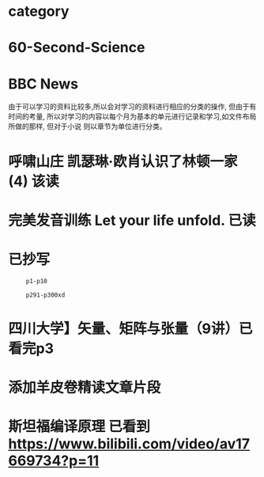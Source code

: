 # category 

#    60-Second-Science
#    BBC News
由于可以学习的资料比较多,所以会对学习的资料进行相应的分类的操作, 但由于有时间的考量,
所以对学习的内容以每个月为基本的单元进行记录和学习,如文件布局所做的那样, 但对于小说
则以章节为单位进行分类。

# 呼啸山庄 凯瑟琳·欧肖认识了林顿一家(4) 该读

# 完美发音训练 Let your life unfold. 已读

# 已抄写    
         p1-p10  
         
         p291-p300xd

# 四川大学】矢量、矩阵与张量（9讲）已看完p3 

# 添加羊皮卷精读文章片段


# 斯坦福编译原理 已看到 https://www.bilibili.com/video/av17669734?p=11  
